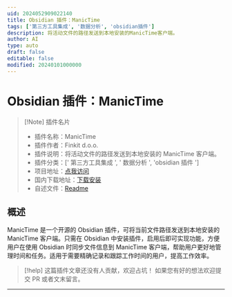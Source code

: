 ```yaml
---
uid: 2024052909022140
title: Obsidian 插件：ManicTime
tags: ['第三方工具集成', '数据分析', 'obsidian插件']
description: 将活动文件的路径发送到本地安装的ManicTime客户端。
author: AI
type: auto
draft: false
editable: false
modified: 20240101000000
---
```


# Obsidian 插件：ManicTime

> [!Note] 插件名片
> - 插件名称：ManicTime
> - 插件作者：Finkit d.o.o.
> - 插件说明：将活动文件的路径发送到本地安装的 ManicTime 客户端。
> - 插件分类：[' 第三方工具集成 ', ' 数据分析 ', 'obsidian 插件 ']
> - 项目地址：[点我访问](https://github.com/manictime/manictime-obsidian)
> - 国内下载地址：[下载安装](https://pkmer.cn/products/plugin/pluginMarket/?manictime)
> - 自述文件：[Readme](https://ghproxy.net/https://raw.githubusercontent.com/manictime/manictime-obsidian/main/README.md)

## 概述

ManicTime 是一个开源的 Obsidian 插件，可将当前文件路径发送到本地安装的 ManicTime 客户端。只需在 Obsidian 中安装插件，启用后即可实现功能，方便用户在使用 Obsidian 时同步文件信息到 ManicTime 客户端，帮助用户更好地管理时间和任务。适用于需要精确记录和跟踪工作时间的用户，提高工作效率。

> [!help]
> 这篇插件文章还没有人贡献，欢迎占坑！
> 如果您有好的想法欢迎提交 PR 或者文末留言。

---



